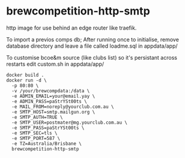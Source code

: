 # brewcompetition-http-smtp

http image for use behind an edge router like traefik.

To import a previos comps db;
After running once to initialise, remove database directory and leave a file called loadme.sql in appdata/app/

To customise bcoe&m source (like clubs list) so it's persistant across restarts
edit custom.sh in appdata/app/

```
docker build .
docker run -d \
  -p 80:80 \
  -v /your/brewcompdata:/data \
  -e ADMIN_EMAIL=your@email.yay \
  -e ADMIN_PASS=paStrYSt00ts \
  -e MAIL_FROM=noreply@yourclub.com.au \
  -e SMTP_HOST=smtp.mailgun.org \
  -e SMTP_AUTH=TRUE \
  -e SMTP_USER=postmater@mg.yourclub.com.au \
  -e SMTP_PASS=paStrYSt00ts \
  -e SMTP_SEC=tls \
  -e SMTP_PORT=587 \
  -e TZ=Australia/Brisbane \
  brewcompetition-http-smtp
```
